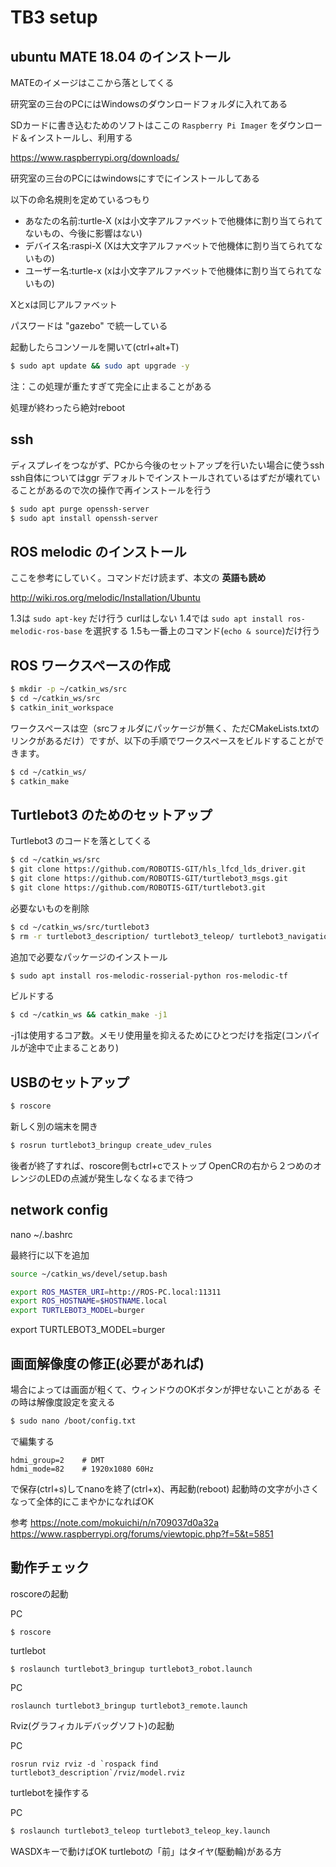 # TB3 setup

## ubuntu MATE 18.04 のインストール

MATEのイメージはここから落としてくる

研究室の三台のPCにはWindowsのダウンロードフォルダに入れてある

SDカードに書き込むためのソフトはここの `Raspberry Pi Imager` をダウンロード＆インストールし、利用する

https://www.raspberrypi.org/downloads/

研究室の三台のPCにはwindowsにすでにインストールしてある


以下の命名規則を定めているつもり

- あなたの名前:turtle-X (xは小文字アルファベットで他機体に割り当てられてないもの、今後に影響はない)
- デバイス名:raspi-X  (Xは大文字アルファベットで他機体に割り当てられてないもの)
- ユーザー名:turtle-x (xは小文字アルファベットで他機体に割り当てられてないもの)

Xとxは同じアルファベット

パスワードは "gazebo" で統一している

起動したらコンソールを開いて(ctrl+alt+T)

```bash
$ sudo apt update && sudo apt upgrade -y
```
注：この処理が重たすぎて完全に止まることがある

処理が終わったら絶対reboot

## ssh

ディスプレイをつながず、PCから今後のセットアップを行いたい場合に使うssh
ssh自体についてはggr
デフォルトでインストールされているはずだが壊れていることがあるので次の操作で再インストールを行う

```bash
$ sudo apt purge openssh-server
$ sudo apt install openssh-server
```

## ROS melodic のインストール

ここを参考にしていく。コマンドだけ読まず、本文の **英語も読め**

http://wiki.ros.org/melodic/Installation/Ubuntu

1.3は `sudo apt-key` だけ行う curlはしない
1.4では `sudo apt install ros-melodic-ros-base` を選択する
1.5も一番上のコマンド(`echo & source`)だけ行う

## ROS ワークスペースの作成

```bash
$ mkdir -p ~/catkin_ws/src
$ cd ~/catkin_ws/src
$ catkin_init_workspace
```

ワークスペースは空（srcフォルダにパッケージが無く、ただCMakeLists.txtのリンクがあるだけ）ですが、以下の手順でワークスペースをビルドすることができます。

```bash
$ cd ~/catkin_ws/
$ catkin_make
```

## Turtlebot3 のためのセットアップ

Turtlebot3 のコードを落としてくる
```bash
$ cd ~/catkin_ws/src
$ git clone https://github.com/ROBOTIS-GIT/hls_lfcd_lds_driver.git
$ git clone https://github.com/ROBOTIS-GIT/turtlebot3_msgs.git
$ git clone https://github.com/ROBOTIS-GIT/turtlebot3.git
```
必要ないものを削除
```bash
$ cd ~/catkin_ws/src/turtlebot3
$ rm -r turtlebot3_description/ turtlebot3_teleop/ turtlebot3_navigation/ turtlebot3_slam/ turtlebot3_example/
```
追加で必要なパッケージのインストール
```bash
$ sudo apt install ros-melodic-rosserial-python ros-melodic-tf
```
ビルドする
```bash
$ cd ~/catkin_ws && catkin_make -j1
```

-j1は使用するコア数。メモリ使用量を抑えるためにひとつだけを指定(コンパイルが途中で止まることあり)

## USBのセットアップ

```bash
$ roscore
```
新しく別の端末を開き
```bash
$ rosrun turtlebot3_bringup create_udev_rules
```
後者が終了すれば、roscore側もctrl+cでストップ
OpenCRの右から２つめのオレンジのLEDの点滅が発生しなくなるまで待つ

## network config

nano ~/.bashrc

最終行に以下を追加

```bash
source ~/catkin_ws/devel/setup.bash

export ROS_MASTER_URI=http://ROS-PC.local:11311
export ROS_HOSTNAME=$HOSTNAME.local
export TURTLEBOT3_MODEL=burger
```
export TURTLEBOT3_MODEL=burger

## 画面解像度の修正(必要があれば)

場合によっては画面が粗くて、ウィンドウのOKボタンが押せないことがある
その時は解像度設定を変える

```bash
$ sudo nano /boot/config.txt
```
で編集する
```
hdmi_group=2    # DMT
hdmi_mode=82	# 1920x1080 60Hz
```
で保存(ctrl+s)してnanoを終了(ctrl+x)、再起動(reboot)
起動時の文字が小さくなって全体的にこまやかになればOK

参考
https://note.com/mokuichi/n/n709037d0a32a
https://www.raspberrypi.org/forums/viewtopic.php?f=5&t=5851

## 動作チェック

roscoreの起動

PC
```bash:PC
$ roscore
```


turtlebot
```bash:turtlebot
$ roslaunch turtlebot3_bringup turtlebot3_robot.launch
```

PC
```bash:PC
roslaunch turtlebot3_bringup turtlebot3_remote.launch
```

Rviz(グラフィカルデバッグソフト)の起動

PC
```bash:PC
rosrun rviz rviz -d `rospack find turtlebot3_description`/rviz/model.rviz
```

turtlebotを操作する

PC
```bash
$ roslaunch turtlebot3_teleop turtlebot3_teleop_key.launch
```
WASDXキーで動けばOK
turtlebotの「前」はタイヤ(駆動輪)がある方
